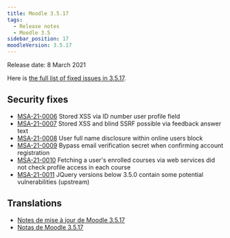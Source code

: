 ```yaml
---
title: Moodle 3.5.17
tags:
  - Release notes
  - Moodle 3.5
sidebar_position: 17
moodleVersion: 3.5.17
---
```


Release date: 8 March 2021

Here is [the full list of fixed issues in 3.5.17](https://moodle.atlassian.net/secure/IssueNavigator!executeAdvanced.jspa?jqlQuery=project+%3D+mdl+AND+resolution+%3D+fixed+AND+fixVersion+in+%28%223.5.17%22%29+ORDER+BY+priority+DESC&runQuery=true&clear=true).

## Security fixes

- [MSA-21-0006](https://moodle.org/mod/forum/discuss.php?d=419650) Stored XSS via ID number user profile field
- [MSA-21-0007](https://moodle.org/mod/forum/discuss.php?d=419651) Stored XSS and blind SSRF possible via feedback answer text
- [MSA-21-0008](https://moodle.org/mod/forum/discuss.php?d=419652) User full name disclosure within online users block
- [MSA-21-0009](https://moodle.org/mod/forum/discuss.php?d=419653) Bypass email verification secret when confirming account registration
- [MSA-21-0010](https://moodle.org/mod/forum/discuss.php?d=419654) Fetching a user's enrolled courses via web services did not check profile access in each course
- [MSA-21-0011](https://moodle.org/mod/forum/discuss.php?d=419655) JQuery versions below 3.5.0 contain some potential vulnerabilities (upstream)

## Translations

- [Notes de mise à jour de Moodle 3.5.17](https://docs.moodle.org/fr/Notes_de_mise_à_jour_de_Moodle_3.5.17)
- [Notas de Moodle 3.5.17](https://docs.moodle.org/es/Notas_de_Moodle_3.5.17)
